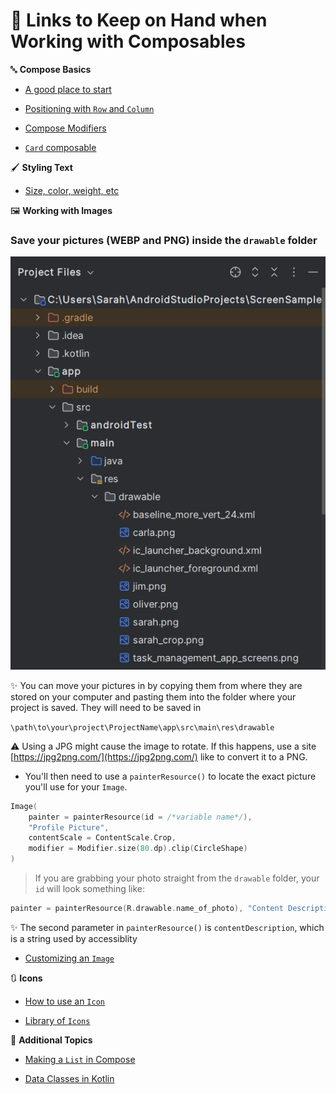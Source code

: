 # 🔗 Links to Keep on Hand when Working with Composables

🔤 **Compose Basics**

* [A good place to start](https://developer.android.com/develop/ui/compose/layouts/basics)

* [Positioning with `Row` and `Column`](https://medium.com/@ramadan123sayed/mastering-jetpack-compose-rows-arrangements-weights-vertical-alignment-attributes-and-532248aca80b)

* [Compose Modifiers](https://developer.android.com/develop/ui/compose/modifiers)

* [`Card` composable](https://developer.android.com/develop/ui/compose/components/card)

🖌️ **Styling Text**

* [Size, color, weight, etc](https://developer.android.com/develop/ui/compose/text/style-text)

🖼️ **Working with Images**

### Save your pictures (WEBP and PNG) inside the `drawable` folder

![Where to Drop Pictures](/images/whereToSavePics.png)

✨ You can move your pictures in by copying them from where they are stored on your computer and pasting them into the folder where your project is saved. They will need to be saved in 

`\path\to\your\project\ProjectName\app\src\main\res\drawable`

⚠️ Using a JPG might cause the image to rotate. If this happens, use a site [https://jpg2png.com/](https://jpg2png.com/) like to convert it to a PNG.

* You'll then need to use a `painterResource()` to locate the exact picture you'll use for your `Image`.

```kotlin
Image(
    painter = painterResource(id = /*variable name*/),
    "Profile Picture",
    contentScale = ContentScale.Crop,
    modifier = Modifier.size(80.dp).clip(CircleShape)
)
```

> If you are grabbing your photo straight from the `drawable` folder, your `id` will look something like:

```kotlin
painter = painterResource(R.drawable.name_of_photo), "Content Description"
```

✨ The second parameter in `painterResource()` is `contentDescription`, which is a string used by accessiblity 

* [Customizing an `Image`](https://developer.android.com/develop/ui/compose/graphics/images/customize)

🔃 **Icons**

* [How to use an `Icon`](https://developer.android.com/develop/ui/compose/graphics/images/material)

* [Library of `Icons`](https://fonts.google.com/icons)

🚀 **Additional Topics**

* [Making a `List` in Compose](https://developer.android.com/develop/ui/compose/lists)

* [Data Classes in Kotlin](https://www.baeldung.com/kotlin/data-classes)